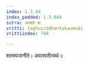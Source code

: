 ```yaml
---
index: 1.3.44
index_padded: 1.3.044
sutra: अपह्नवे ज्ञः
vritti: laghusiddhantakaumudi
vrittiindex: 740

---
```

शतमपजानीते। अपलपतीत्यर्थः॥
